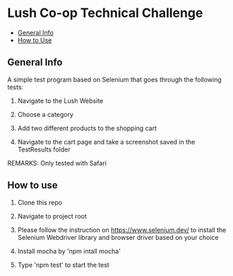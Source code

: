 # Lush Co-op Technical Challenge

* [General Info](#general-info)
* [How to Use](#how-to-use)

## General Info

A simple test program based on Selenium that goes through the following tests:

1. Navigate to the Lush Website

2. Choose a category

3. Add two different products to the shopping cart

4. Navigate to the cart page and take a screenshot saved in the TestResults folder

REMARKS: Only tested with Safari


## How to use

1. Clone this repo

2. Navigate to project root

3. Please follow the instruction on https://www.selenium.dev/ to install the Selenium Webdriver library and browser driver based on your choice

4. Install mocha by 'npm intall mocha'

5. Type 'npm test' to start the test
